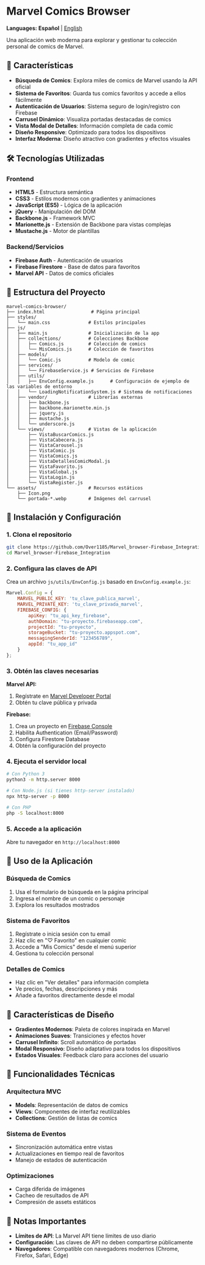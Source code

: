 # Marvel Comics Browser

**Languages:** **Español** | [English](README_EN.md)

Una aplicación web moderna para explorar y gestionar tu colección personal de comics de Marvel.

## 📱 Características

- **Búsqueda de Comics**: Explora miles de comics de Marvel usando la API oficial
- **Sistema de Favoritos**: Guarda tus comics favoritos y accede a ellos fácilmente
- **Autenticación de Usuarios**: Sistema seguro de login/registro con Firebase
- **Carrusel Dinámico**: Visualiza portadas destacadas de comics
- **Vista Modal de Detalles**: Información completa de cada comic
- **Diseño Responsive**: Optimizado para todos los dispositivos
- **Interfaz Moderna**: Diseño atractivo con gradientes y efectos visuales

## 🛠️ Tecnologías Utilizadas

### Frontend

- **HTML5** - Estructura semántica
- **CSS3** - Estilos modernos con gradientes y animaciones
- **JavaScript (ES5)** - Lógica de la aplicación
- **jQuery** - Manipulación del DOM
- **Backbone.js** - Framework MVC
- **Marionette.js** - Extensión de Backbone para vistas complejas
- **Mustache.js** - Motor de plantillas

### Backend/Servicios

- **Firebase Auth** - Autenticación de usuarios
- **Firebase Firestore** - Base de datos para favoritos
- **Marvel API** - Datos de comics oficiales

## 📁 Estructura del Proyecto

```text
marvel-comics-browser/
├── index.html                 # Página principal
├── styles/
│   └── main.css              # Estilos principales
├── js/
│   ├── main.js               # Inicialización de la app
│   ├── collections/          # Colecciones Backbone
│   │   ├── Comics.js         # Colección de comics
│   │   └── MisComics.js      # Colección de favoritos
│   ├── models/
│   │   └── Comic.js          # Modelo de comic
│   ├── services/
│   │   └── FirebaseService.js # Servicios de Firebase
│   ├── utils/
│   │   ├── EnvConfig.example.js      # Configuración de ejemplo de las variables de entorno
│   │   └── LoadingNotificationSystem.js # Sistema de notificaciones
│   ├── vendor/               # Librerías externas
│   │   ├── backbone.js
│   │   ├── backbone.marionette.min.js
│   │   ├── jquery.js
│   │   ├── mustache.js
│   │   └── underscore.js
│   └── views/                # Vistas de la aplicación
│       ├── VistaBuscarComics.js
│       ├── VistaCabecera.js
│       ├── VistaCarousel.js
│       ├── VistaComic.js
│       ├── VistaComics.js
│       ├── VistaDetallesComicModal.js
│       ├── VistaFavorito.js
│       ├── VistaGlobal.js
│       ├── VistaLogin.js
│       └── VistaRegister.js
└── assets/                   # Recursos estáticos
    ├── Icon.png
    └── portada-*.webp        # Imágenes del carrusel
```

## 🚀 Instalación y Configuración

### 1. Clona el repositorio

```bash
git clone https://github.com/Over1185/Marvel_browser-Firebase_Integration.git
cd Marvel_browser-Firebase_Integration
```

### 2. Configura las claves de API

Crea un archivo `js/utils/EnvConfig.js` basado en `EnvConfig.example.js`:

```javascript
Marvel.Config = {
    MARVEL_PUBLIC_KEY: 'tu_clave_publica_marvel',
    MARVEL_PRIVATE_KEY: 'tu_clave_privada_marvel',
    FIREBASE_CONFIG: {
        apiKey: "tu_api_key_firebase",
        authDomain: "tu-proyecto.firebaseapp.com",
        projectId: "tu-proyecto",
        storageBucket: "tu-proyecto.appspot.com",
        messagingSenderId: "123456789",
        appId: "tu_app_id"
    }
};
```

### 3. Obtén las claves necesarias

**Marvel API:**

1. Regístrate en [Marvel Developer Portal](https://developer.marvel.com/)
2. Obtén tu clave pública y privada

**Firebase:**

1. Crea un proyecto en [Firebase Console](https://console.firebase.google.com/)
2. Habilita Authentication (Email/Password)
3. Configura Firestore Database
4. Obtén la configuración del proyecto

### 4. Ejecuta el servidor local

```bash
# Con Python 3
python3 -m http.server 8000

# Con Node.js (si tienes http-server instalado)
npx http-server -p 8000

# Con PHP
php -S localhost:8000
```

### 5. Accede a la aplicación

Abre tu navegador en `http://localhost:8000`

## 📖 Uso de la Aplicación

### Búsqueda de Comics

1. Usa el formulario de búsqueda en la página principal
2. Ingresa el nombre de un comic o personaje
3. Explora los resultados mostrados

### Sistema de Favoritos

1. Regístrate o inicia sesión con tu email
2. Haz clic en "♡ Favorito" en cualquier comic
3. Accede a "Mis Comics" desde el menú superior
4. Gestiona tu colección personal

### Detalles de Comics

- Haz clic en "Ver detalles" para información completa
- Ve precios, fechas, descripciones y más
- Añade a favoritos directamente desde el modal

## 🎨 Características de Diseño

- **Gradientes Modernos**: Paleta de colores inspirada en Marvel
- **Animaciones Suaves**: Transiciones y efectos hover
- **Carrusel Infinito**: Scroll automático de portadas
- **Modal Responsivo**: Diseño adaptativo para todos los dispositivos
- **Estados Visuales**: Feedback claro para acciones del usuario

## 🔧 Funcionalidades Técnicas

### Arquitectura MVC

- **Models**: Representación de datos de comics
- **Views**: Componentes de interfaz reutilizables
- **Collections**: Gestión de listas de comics

### Sistema de Eventos

- Sincronización automática entre vistas
- Actualizaciones en tiempo real de favoritos
- Manejo de estados de autenticación

### Optimizaciones

- Carga diferida de imágenes
- Cacheo de resultados de API
- Compresión de assets estáticos

## 🚨 Notas Importantes

- **Límites de API**: La Marvel API tiene límites de uso diario
- **Configuración**: Las claves de API no deben compartirse públicamente
- **Navegadores**: Compatible con navegadores modernos (Chrome, Firefox, Safari, Edge)
